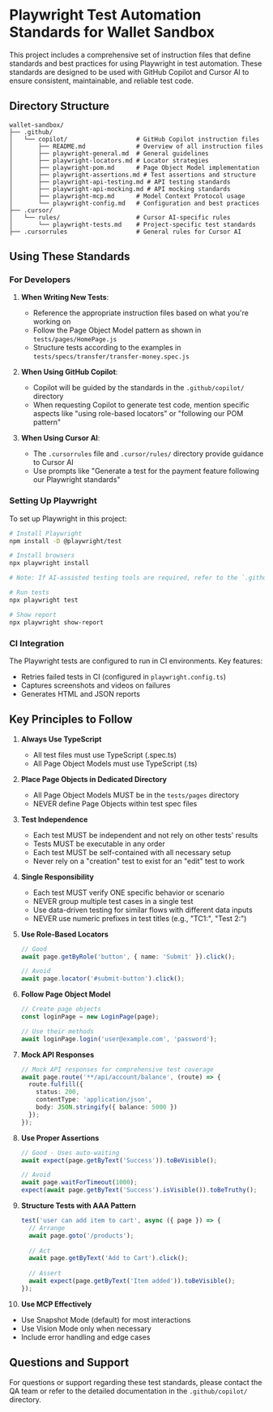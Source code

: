 # Playwright Test Automation Standards for Wallet Sandbox

This project includes a comprehensive set of instruction files that define standards and best practices for using Playwright in test automation. These standards are designed to be used with GitHub Copilot and Cursor AI to ensure consistent, maintainable, and reliable test code.

## Directory Structure

```
wallet-sandbox/
├── .github/
│   └── copilot/                   # GitHub Copilot instruction files
│       ├── README.md              # Overview of all instruction files
│       ├── playwright-general.md  # General guidelines
│       ├── playwright-locators.md # Locator strategies
│       ├── playwright-pom.md      # Page Object Model implementation
│       ├── playwright-assertions.md # Test assertions and structure
│       ├── playwright-api-testing.md # API testing standards
│       ├── playwright-api-mocking.md # API mocking standards
│       ├── playwright-mcp.md      # Model Context Protocol usage
│       └── playwright-config.md   # Configuration and best practices
├── .cursor/
│   └── rules/                     # Cursor AI-specific rules
│       └── playwright-tests.md    # Project-specific test standards
├── .cursorrules                   # General rules for Cursor AI
```

## Using These Standards

### For Developers

1. **When Writing New Tests**:
   - Reference the appropriate instruction files based on what you're working on
   - Follow the Page Object Model pattern as shown in `tests/pages/HomePage.js`
   - Structure tests according to the examples in `tests/specs/transfer/transfer-money.spec.js`

2. **When Using GitHub Copilot**:
   - Copilot will be guided by the standards in the `.github/copilot/` directory
   - When requesting Copilot to generate test code, mention specific aspects like "using role-based locators" or "following our POM pattern"

3. **When Using Cursor AI**:
   - The `.cursorrules` file and `.cursor/rules/` directory provide guidance to Cursor AI
   - Use prompts like "Generate a test for the payment feature following our Playwright standards"

### Setting Up Playwright

To set up Playwright in this project:

```bash
# Install Playwright
npm install -D @playwright/test

# Install browsers
npx playwright install

# Note: If AI-assisted testing tools are required, refer to the `.github/copilot/` directory for GitHub Copilot setup or the `.cursor/rules/` directory for Cursor AI setup. Detailed instructions can also be found in the `README.md` file in the root directory.

# Run tests
npx playwright test

# Show report
npx playwright show-report
```

### CI Integration

The Playwright tests are configured to run in CI environments. Key features:
- Retries failed tests in CI (configured in `playwright.config.ts`)
- Captures screenshots and videos on failures
- Generates HTML and JSON reports

## Key Principles to Follow

1. **Always Use TypeScript**
   - All test files must use TypeScript (.spec.ts)
   - All Page Object Models must use TypeScript (.ts)

2. **Place Page Objects in Dedicated Directory**
   - All Page Object Models MUST be in the `tests/pages` directory
   - NEVER define Page Objects within test spec files

3. **Test Independence**
   - Each test MUST be independent and not rely on other tests' results
   - Tests MUST be executable in any order
   - Each test MUST be self-contained with all necessary setup
   - Never rely on a "creation" test to exist for an "edit" test to work

4. **Single Responsibility**
   - Each test MUST verify ONE specific behavior or scenario
   - NEVER group multiple test cases in a single test
   - Use data-driven testing for similar flows with different data inputs
   - NEVER use numeric prefixes in test titles (e.g., "TC1:", "Test 2:")

5. **Use Role-Based Locators**
   ```typescript
   // Good
   await page.getByRole('button', { name: 'Submit' }).click();
   
   // Avoid
   await page.locator('#submit-button').click();
   ```

6. **Follow Page Object Model**
   ```typescript
   // Create page objects
   const loginPage = new LoginPage(page);
   
   // Use their methods
   await loginPage.login('user@example.com', 'password');
   ```
   
7. **Mock API Responses**
   ```typescript
   // Mock API responses for comprehensive test coverage
   await page.route('**/api/account/balance', (route) => {
     route.fulfill({
       status: 200,
       contentType: 'application/json',
       body: JSON.stringify({ balance: 5000 })
     });
   });
   ```

8. **Use Proper Assertions**
   ```typescript
   // Good - Uses auto-waiting
   await expect(page.getByText('Success')).toBeVisible();
   
   // Avoid
   await page.waitForTimeout(1000);
   expect(await page.getByText('Success').isVisible()).toBeTruthy();
   ```

9. **Structure Tests with AAA Pattern**
   ```typescript
   test('user can add item to cart', async ({ page }) => {
     // Arrange
     await page.goto('/products');
     
     // Act
     await page.getByText('Add to Cart').click();
     
     // Assert
     await expect(page.getByText('Item added')).toBeVisible();
   });
   ```

10. **Use MCP Effectively**
   - Use Snapshot Mode (default) for most interactions
   - Use Vision Mode only when necessary
   - Include error handling and edge cases

## Questions and Support

For questions or support regarding these test standards, please contact the QA team or refer to the detailed documentation in the `.github/copilot/` directory.
